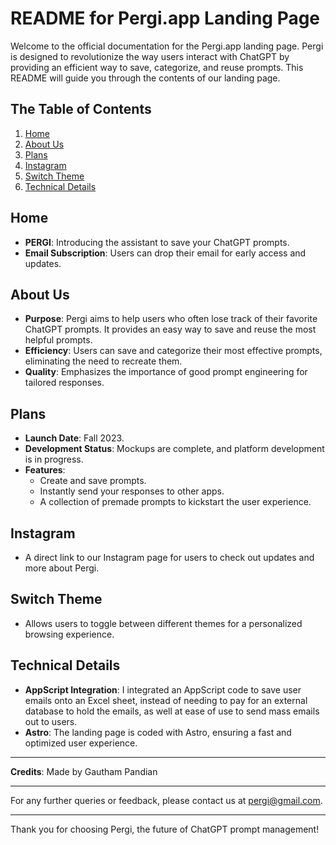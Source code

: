# README for Pergi.app Landing Page

Welcome to the official documentation for the Pergi.app landing page. Pergi is designed to revolutionize the way users interact with ChatGPT by providing an efficient way to save, categorize, and reuse prompts. This README will guide you through the contents of our landing page.

## The Table of Contents

1. [Home](#home)
2. [About Us](#about-us)
3. [Plans](#plans)
4. [Instagram](#instagram)
5. [Switch Theme](#switch-theme)
6. [Technical Details](#technical-details)

## Home

- **PERGI**: Introducing the assistant to save your ChatGPT prompts.
- **Email Subscription**: Users can drop their email for early access and updates. 

## About Us

- **Purpose**: Pergi aims to help users who often lose track of their favorite ChatGPT prompts. It provides an easy way to save and reuse the most helpful prompts.
- **Efficiency**: Users can save and categorize their most effective prompts, eliminating the need to recreate them.
- **Quality**: Emphasizes the importance of good prompt engineering for tailored responses.

## Plans

- **Launch Date**: Fall 2023.
- **Development Status**: Mockups are complete, and platform development is in progress.
- **Features**:
  - Create and save prompts.
  - Instantly send your responses to other apps.
  - A collection of premade prompts to kickstart the user experience.

## Instagram

- A direct link to our Instagram page for users to check out updates and more about Pergi.

## Switch Theme

- Allows users to toggle between different themes for a personalized browsing experience.

## Technical Details

- **AppScript Integration**: I integrated an AppScript code to save user emails onto an Excel sheet, instead of needing to pay for an external database to hold the emails, as well at ease of use to send mass emails out to users.
- **Astro**: The landing page is coded with Astro, ensuring a fast and optimized user experience.

---

**Credits**: Made by Gautham Pandian

---

For any further queries or feedback, please contact us at pergi@gmail.com.

---

Thank you for choosing Pergi, the future of ChatGPT prompt management!
